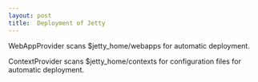 ```yaml
---
layout: post
title:  Deployment of Jetty
---
```




WebAppProvider scans $jetty_home/webapps for automatic deployment.

ContextProvider scans $jetty_home/contexts for configuration files for automatic deployment.


